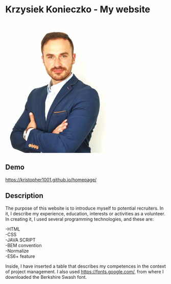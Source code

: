 # Krzysiek Konieczko - My website

![Krzysiek](images/manager.JPG)

## Demo

https://kristopher1001.github.io/homepage/

## Description

The purpose of this website is to introduce myself to potential recruiters. 
In it, I describe my experience, education, interests or activities as a volunteer. 
In creating it, I used several programming technologies, and these are:

-HTML<br>
-CSS<br>
-JAVA SCRIPT<br>
-BEM convention<br>
-Normalize<br>
-ES6+ feature
 
Inside, I have inserted a table that describes my competences in the context of project management. 
I also used https://fonts.google.com/, from where I downloaded the Berkshire Swash font.
